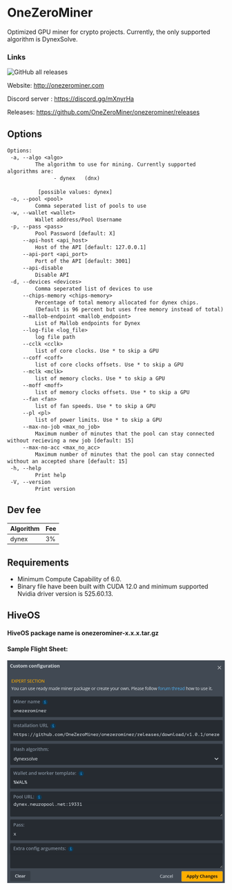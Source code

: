 # OneZeroMiner 

Optimized GPU miner for crypto projects. Currently, the only supported algorithm is DynexSolve.
### Links 

![GitHub all releases](https://img.shields.io/github/downloads/OneZeroMiner/onezerominer/total)


Website: http://onezerominer.com

Discord server : https://discord.gg/mXnyrHa

Releases: https://github.com/OneZeroMiner/onezerominer/releases

Options
------------------------------------------           
 ```                                                                                                   
Options:        
  -a, --algo <algo>
          The algorithm to use for mining. Currently supported algorithms are: 
                - dynex   (dnx)
          
           [possible values: dynex]
  -o, --pool <pool>
          Comma seperated list of pools to use
  -w, --wallet <wallet>
          Wallet address/Pool Username
  -p, --pass <pass>
          Pool Password [default: X]
      --api-host <api_host>
          Host of the API [default: 127.0.0.1]
      --api-port <api_port>
          Port of the API [default: 3001]
      --api-disable
          Disable API
  -d, --devices <devices>
          Comma seperated list of devices to use
      --chips-memory <chips-memory>
          Percentage of total memory allocated for dynex chips. 
          (Default is 96 percent but uses free memory instead of total)
      --mallob-endpoint <mallob_endpoint>
          List of Mallob endpoints for Dynex
      --log-file <log_file>
          log file path
      --cclk <cclk>
          list of core clocks. Use * to skip a GPU
      --coff <coff>
          list of core clocks offsets. Use * to skip a GPU
      --mclk <mclk>
          list of memory clocks. Use * to skip a GPU
      --moff <moff>
          list of memory clocks offsets. Use * to skip a GPU
      --fan <fan>
          list of fan speeds. Use * to skip a GPU
      --pl <pl>
          list of power limits. Use * to skip a GPU
      --max-no-job <max_no_job>
          Maximum number of minutes that the pool can stay connected without recieving a new job [default: 15]
      --max-no-acc <max_no_acc>
          Maximum number of minutes that the pool can stay connected without an accepted share [default: 15]
  -h, --help
          Print help
  -V, --version
          Print version
```

Dev fee
------------------------------------------

Algorithm           |  Fee 
--------------------| ---- 
dynex               | 3%


Requirements
------------------------------------------ 
* Minimum Compute Capability of 6.0.
* Binary file have been built with CUDA 12.0 and minimum supported Nvidia driver version is 525.60.13. 

HiveOS
------------------------------------------
#### HiveOS package name is onezerominer-x.x.x.tar.gz
#### Sample Flight Sheet:

![HiveOS](https://github.com/OneZeroMiner/onezerominer/raw/main/hiveos.png?raw=true)
